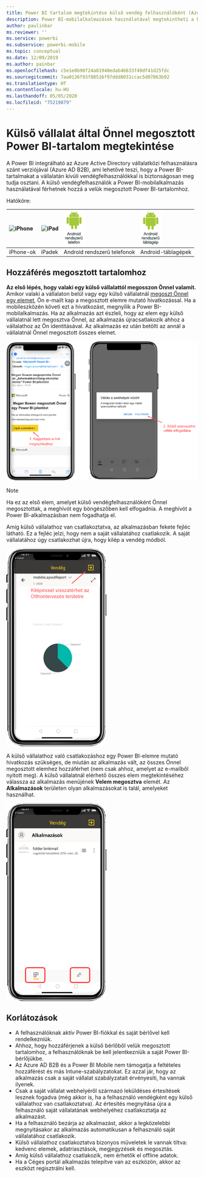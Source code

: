 ```yaml
---
title: Power BI tartalom megtekintése külső vendég felhasználóként (Azure AD B2B)
description: Power BI-mobilalkalmazások használatával megtekintheti a külső vállalat által Önnel megosztott tartalmat.
author: paulinbar
ms.reviewer: ''
ms.service: powerbi
ms.subservice: powerbi-mobile
ms.topic: conceptual
ms.date: 12/09/2019
ms.author: painbar
ms.openlocfilehash: c5e1e0b90f24a81940edab46633f49df41d25fdc
ms.sourcegitcommit: 7aa0136f93f88516f97ddd8031ccac5d07863b92
ms.translationtype: HT
ms.contentlocale: hu-HU
ms.lasthandoff: 05/05/2020
ms.locfileid: "75219879"
---
```

# <a name="view-power-bi-content-shared-with-you-from-an-external-organization"></a>Külső vállalat által Önnel megosztott Power BI-tartalom megtekintése

A Power BI integrálható az Azure Active Directory vállalatközi felhasználásra szánt verziójával (Azure AD B2B), ami lehetővé teszi, hogy a Power BI-tartalmakat a vállalatán kívüli vendégfelhasználókkal is biztonságosan meg tudja osztani. A külső vendégfelhasználók a Power BI-mobilalkalmazás használatával férhetnek hozzá a velük megosztott Power BI-tartalomhoz. 


Hatóköre:

| ![iPhone](./media/mobile-app-ssrs-kpis-mobile-on-premises-reports/iphone-logo-50-px.png) | ![iPad](./media/mobile-app-ssrs-kpis-mobile-on-premises-reports/ipad-logo-50-px.png) | ![Android rendszerű telefon](./media/mobile-app-ssrs-kpis-mobile-on-premises-reports/android-phone-logo-50-px.png) | ![Android rendszerű táblagép](./media/mobile-app-ssrs-kpis-mobile-on-premises-reports/android-tablet-logo-50-px.png) |
|:--- |:--- |:--- |:--- |
| iPhone-ok |iPadek |Android rendszerű telefonok |Android-táblagépek |

## <a name="accessing-shared-content"></a>Hozzáférés megosztott tartalomhoz

**Az első lépés, hogy valaki egy külső vállalattól megosszon Önnel valamit.** Amikor valaki a vállalaton belül vagy egy külső vállalatnál [megoszt Önnel egy elemet](../../service-share-dashboards.md), Ön e-mailt kap a megosztott elemre mutató hivatkozással. Ha a mobileszközén követi ezt a hivatkozást, megnyílik a Power BI-mobilalkalmazás. Ha az alkalmazás azt észleli, hogy az elem egy külső vállalatnál lett megosztva Önnel, az alkalmazás újracsatlakozik ahhoz a vállalathoz az Ön identitásával. Az alkalmazás ez után betölti az annál a vállalatnál Önnel megosztott összes elemet.

![Megosztott Power BI-elem megnyitása e-mailből ](./media/mobile-apps-b2b/mobile-b2b-open-item-email-new.png)

> [!NOTE]
> Ha ez az első elem, amelyet külső vendégfelhasználóként Önnel megosztottak, a meghívót egy böngészőben kell elfogadnia. A meghívót a Power BI-alkalmazásban nem fogadhatja el.

Amíg külső vállalathoz van csatlakoztatva, az alkalmazásban fekete fejléc látható. Ez a fejléc jelzi, hogy nem a saját vállalatához csatlakozik. A saját vállalatához úgy csatlakozhat újra, hogy kilép a vendég módból.

![Power BI vendégfelhasználói fejléc](./media/mobile-apps-b2b/mobile-b2b-exit-home-new.png)

A külső vállalathoz való csatlakozáshoz egy Power BI-elemre mutató hivatkozás szükséges, de miután az alkalmazás vált, az összes Önnel megosztott elemhez hozzáférhet (nem csak ahhoz, amelyet az e-mailből nyitott meg). A külső vállalatnál elérhető összes elem megtekintéséhez válassza az alkalmazás menüjének **Velem megosztva** elemét. Az **Alkalmazások** területen olyan alkalmazásokat is talál, amelyeket használhat.

![A Power BI alkalmazásmenüje külső vendégfelhasználóként](./media/mobile-apps-b2b/mobile-b2b-menu-new.png)

## <a name="limitations"></a>Korlátozások

- A felhasználóknak aktív Power BI-fiókkal és saját bérlővel kell rendelkezniük.
- Ahhoz, hogy hozzáférjenek a külső bérlőből velük megosztott tartalomhoz, a felhasználóknak be kell jelentkezniük a saját Power BI-bérlőjükbe.
- Az Azure AD B2B és a Power BI Mobile nem támogatja a feltételes hozzáférést és más Intune-szabályzatokat. Ez azzal jár, hogy az alkalmazás csak a saját vállalat szabályzatait érvényesíti, ha vannak ilyenek.
- Csak a saját vállalat webhelyéről származó leküldéses értesítések lesznek fogadva (még akkor is, ha a felhasználó vendégként egy külső vállalathoz van csatlakoztatva). Az értesítés megnyitása újra a felhasználó saját vállalatának webhelyéhez csatlakoztatja az alkalmazást.
- Ha a felhasználó bezárja az alkalmazást, akkor a legközelebbi megnyitásakor az alkalmazás automatikusan a felhasználó saját vállalatához csatlakozik.
- Külső vállalathoz csatlakoztatva bizonyos műveletek le vannak tiltva: kedvenc elemek, adatriasztások, megjegyzések és megosztás.
- Amíg külső vállalathoz csatlakozik, nem érhetők el offline adatok.
- Ha a Céges portál alkalmazás telepítve van az eszközön, akkor az eszközt regisztrálni kell.
